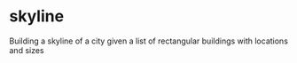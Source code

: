 # skyline
Building a skyline of a city given a list of rectangular buildings with locations and sizes

